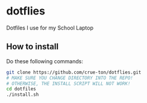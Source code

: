 # dotflies

Dotfiles I use for my School Laptop

## How to install
Do these following commands:
```bash
git clone https://github.com/crue-ton/dotflies.git
# MAKE SURE YOU CHANGE DIRECTORY INTO THE REPO!
# OTHERWISE, THE INSTALL SCRIPT WILL NOT WORK!
cd dotfiles
./install.sh
```
